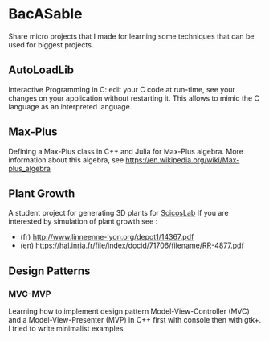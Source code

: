# BacASable

Share micro projects that I made for learning some techniques that can be used
for biggest projects.

## AutoLoadLib

Interactive Programming in C: edit your C code at run-time, see your changes on
your application without restarting it.  This allows to mimic the C language as
an interpreted language.

## Max-Plus

Defining a Max-Plus class in C++ and Julia for Max-Plus algebra.
More information about this algebra, see https://en.wikipedia.org/wiki/Max-plus_algebra

## Plant Growth

A student project for generating 3D plants for [ScicosLab](http://www.scicoslab.org/)
If you are interested by simulation of plant growth see :
* (fr) http://www.linneenne-lyon.org/depot1/14367.pdf
* (en) https://hal.inria.fr/file/index/docid/71706/filename/RR-4877.pdf

## Design Patterns

### MVC-MVP

Learning how to implement design pattern Model-View-Controller (MVC) and a
Model-View-Presenter (MVP) in C++ first with console then with gtk+.
I tried to write minimalist examples.
